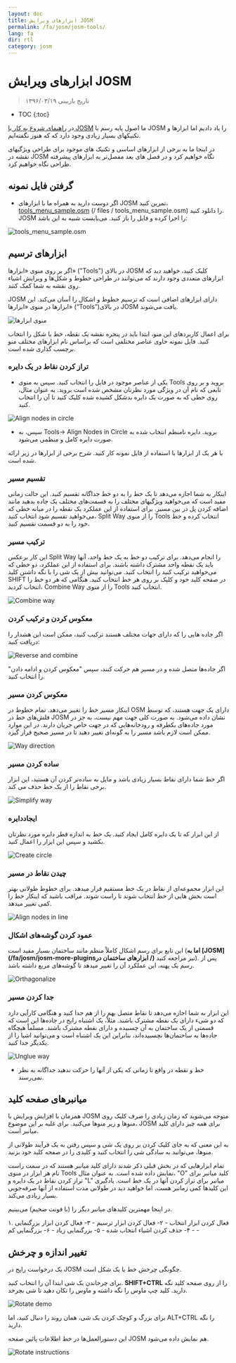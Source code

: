 ```yaml
---
layout: doc
title: ابزارهای ویرایش JOSM
permalink: /fa/josm/josm-tools/
lang: fa
dir: rtl
category: josm
---
```


ابزارهای ویرایش JOSM
==================

> تاریخ بازبینی ۱۳۹۶/۰۳/۱۹  

- TOC
{:toc}

در [راهنمای شروع به کار با JOSM](/fa/josm/start-josm/) ما اصول پایه رسم با JOSM را یاد دادیم اما ابزارها و تکنیکهای بسیار زیادی وجود دارد که که هنوز نگفته‌ایم.

در اینجا ما به برخی از ابزارهای اساسی و تکنیک های موجود برای طراحی ویژگیهای نقشه در JOSM نگاه خواهیم کرد و در فصل های بعد مفصل‌تر  به ابزارهای پیشرفته طراحی نگاه خواهیم کرد.

گرفتن فایل نمونه
-------------------

- اگر دوست دارید به همراه ما با ابزارهای JOSM تمرین کنید، [tools_menu_sample.osm] (/ files / tools_menu_sample.osm) را دانلود کنید. JOSM را اجرا کرده و فایل را باز کنید. می‌بایست شبیه به این باشد:

![tools_menu_sample.osm][]

ابزارهای ترسیم
-------------

اگر بر روی منوی «ابزارها» ("Tools") در بالای JOSM کلیک کنید، خواهید دید که ابزارهای متعددی وجود دارند که می‌توانند در طراحی خطوط و شکل‌ها و ویرایش اشیاء روی نقشه به شما کمک کنند.

JOSM دارای ابزارهای اضافی است که ترسیم خطوط و اشکال را آسان می‌کند. این ابزارها در منوی «ابزارها» (“Tools”)در بالای JOSM یافت می‌شوند.

![منوی ابزارها][Tools menu]

برای اعمال کاربردهای این منو، ابتدا باید در پنجره نقشه یک نقطه، خط یا شکل را انتخاب کنید. فایل نمونه حاوی عناصر مختلفی است که براساس نام ابزارهای مختلف  منو برچسب گذاری شده است.

### تراز کردن نقاط در یک دایره  

- یکی از عناصر موجود در فایل را انتخاب کنید. سپس به منوی Tools بروید و بر روی تابعی که نام آن در ویژگی مورد نظرتان مشخص شده است بروید. به عنوان مثال، روی خطی که به صورت یک دایره بدشکل کشیده شده کلیک کنید تا آن را انتخاب کنید.

![Align nodes in circle][]

- سپس، به Tools-> Align Nodes in Circle بروید. دایره نامنظم انتخاب شده به صورت دایره کامل و منظمی می‌شود.

با هر یک از ابزارها با استفاده از فایل نمونه کار کنید. شرح برخی از ابزارها در زیر ارائه شده است.

### تقسیم مسیر  

اینکار به شما اجازه می‌دهد تا یک خط را به دو خط جداگانه تقسیم کنید. این حالت زمانی مفید است که می‌خواهید ویژگیهای مختلف را به قسمت‌های مختلف یک جاده بدهید مانند اضافه کردن پل در بین مسیر. برای استفاده از این عملکرد یک نقطه را در میانه خطی که می‌خواهید تقسیم شود انتخاب کنید، Split Way را از منوی Tools انتخاب کرده و خط خود را به دو قسمت تقسیم کنید.


### ترکیب مسیر

این کار برعکس Split Way را انجام می‌دهد. برای ترکیب دو خط به یک خط واحد، آنها باید یک نقطه واحد مشترک داشته باشند. برای استفاده از این عملکرد، دو خطی که می‌خواهید ترکیب کنید را انتخاب کنید. می‌توانید بیش از یک شی را با نگه داشتن کلید SHIFT در صفحه کلید خود و کلیک بر روی هر خط انتخاب کنید. هنگامی که هر دو خط را انتخاب کردید، Combine Way را از منوی Tools انتخاب کنید.

![Combine way][]


### معکوس کردن و ترکیب کردن  

اگر جاده هایی را که دارای جهات مختلف هستند ترکیب کنید، ممکن است این هشدار را دریافت کنید:

![Reverse and combine][]

اگر جاده‌ها متصل شده و در مسیر هم حرکت کنند، سپس "معکوس کردن و ادامه دادن" را انتخاب کنید.


### معکوس کردن مسیر

اینکار مسیر خط را تغییر می‌دهد. تمام خطوط در OSM دارای یک جهت هستند، که توسط فلش​‌های خط در JOSM نشان داده می‌شود. به صورت کلی جهت مهم نیست، به جز در مورد جاده‌های یکطرفه و رودخانه‌هایی که در جهت خاص جریان دارند. در این موارد ممکن است لازم باشد مسیر را به گونه‌ای تغییر دهید تا در مسیر صحیح قرار گیرد.

![Way direction][]

### ساده کردن مسیر

اگر خط شما دارای نقاط بسیار زیادی باشد و مایل به ساده‌تر کردن آن هستید، این ابزار برخی نقاط را از یک خط حذف می کند.

![Simplify way][]


### ایجاددایره

از این ابزار که تا یک دایره کامل ایجاد کنید. یک خط به اندازه قطر دایره مورد نظرتان بکشید و سپس این ابزار را اعمال کنید.

![Create circle][]


### چیدن نقاط در مسیر

این ابزار مجموعه‌ای از نقاط در یک خط مستقیم قرار میدهد. برای خطوط طولانی بهتر است بخش هایی از خط انتخاب شوند تا راست شوند. مراقب باشید که اینکار خط را کمی تغییر میدهد.

![Align nodes in line][]

### عمود کردن گوشه‌های اشکال

این تابع برای رسم اشکال کاملاْ منظم مانند ساختمان بسیار مفید است (**اما به [JOSM](/fa/josm/josm-more-pluginsابزارهای ساختمان در /)** نیز مراجعه کنید). پس از رسم یک پهنه، این عملکرد آن را تغییر میدهد تا گوشه‌های مربع داشته باشد.

![Orthagonalize][]


### جدا کردن مسیر

این ابزار به شما اجازه می‌دهد تا نقاط متصل بهم را از هم جدا کنید و هنگامی کارآیی دارد که دو شیء دارای یک نقطه مشترک باشند. مثلاْ، یک اشتباه رایج در جاده‌ها این است که قسمتی از یک ساختمان به آن چسبیده و دارای نقطه مشترک باشند. مسلماْ هیچگاه جاده‌ها به ساختمان‌ها نچسبیده‌اند، بنابراین این یک اشتباه است و می‌توانید اشیا را از یکدیگر جدا کنید.

![Unglue way][]

* خط و نقطه در واقع تا زمانی که یکی از آنها را حرکت ندهید جداگانه به نظر نمی‌رسند.

میانبرهای صفحه کلید
------------------

همزمان با افزایش ویرایش با JOSM متوجه می‌شوید که زمان زیادی را صرف کلیک روی منوها و زیر منوها می‌کنید. برای غلبه بر این موضوع، JOSM برای همه چیز دارای کلید میانبر است.

به این معنی که به جای کلیک کردن بر روی یک شی و سپس رفتن به یک فرآیند طولانی از منوها، می‌توانید به سادگی شی را انتخاب کنید و کلیدی را در صفحه کلید خود بزنید.

تمام ابزارهایی که در بخش قبلی ذکر شدند دارای کلید میانبر هستند که در سمت راست نام هر ابزار در منوی Tools نمایش داده شده است. به عنوان مثال، "O"
کلید میانبر برای تراز کردن نقاط در یک دایره و "L" میانبر برای تراز کردن آنها در یک خط است. یادگیری این کلیدها کمی زمانبر هست، اما خواهید دید 
در طولانی مدت استفاده از آنها صرفه‌جویی بسیار زیادی می‌‌کند.

در اینجا مهمترین کلیدهای میانبر دیگر را (با فونت ضخیم) می‌بینیم.

۱. فعال کردن ابزار انتخاب - 
۲- فعال کردن ابزار ترسیم - 
۳- فعال کردن ابزار بزرگنمایی - 
۴- حذف کردن اشیاء انتخاب شده - 
۵- بزرگنمایی زیاد - 
۶- بزرگنمایی کم - 


تغییر اندازه و چرخش
----------------

یک درخواست رایج در JOSM چگونگی چرخش خط یا یک شکل است.

برای چرخاندن یک شی ابتدا آن را انتخاب کنید. **SHIFT+CTRL** را از روی صفحه کلید نگه دارید. کلید چپ ماوس را نگه داشته و ماوس را تکان دهید تا شی بچرخد.

![Rotate demo][]

برای بزرگ و کوچک کردن یک شی، همان روند را دنبال کنید، اما ALT+CTRL را نگه دارید.

این دستورالعمل‌ها در خط اطلاعات پائین صفحه JOSM هم نمایش داده می‌شود.

![Rotate instructions][]




[tools_menu_sample.osm]: /images/josm/tools-menu-sample-file.png
[Tools menu]: /images/josm/tools-menu.png
[Align nodes in circle]: /images/josm/align-nodes-in-circle.png
[Combine way]: /images/josm/combine-way.png
[Reverse and combine]: /images/josm/reverse-and-combine.png
[Way direction]: /images/josm/way-direction.png
[Simplify way]: /images/josm/simplify-way.png
[Create circle]: /images/josm/create-circle.png
[Align nodes in line]: /images/josm/align-nodes-in-line.png
[Orthagonalize]: /images/josm/orthagonalize.png
[Unglue way]: /images/josm/unglue-way.png
[Keyboard S]: /images/josm/keyboard-s.png
[Keyboard A]: /images/josm/keyboard-a.png
[Keyboard Z]: /images/josm/keyboard-z.png
[Keyboard Del]: /images/josm/keyboard-del.png
[Keyboard plus]: /images/josm/keyboard-plus.png
[Keyboard minus]: /images/josm/keyboard-minus.png
[Rotate demo]: /images/josm/rotate-demo.png
[Rotate instructions]: /images/josm/rotate-instructions.png